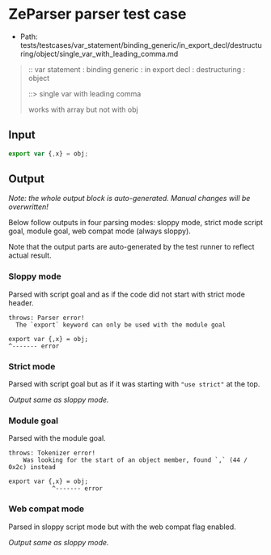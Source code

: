 # ZeParser parser test case

- Path: tests/testcases/var_statement/binding_generic/in_export_decl/destructuring/object/single_var_with_leading_comma.md

> :: var statement : binding generic : in export decl : destructuring : object
>
> ::> single var with leading comma
>
> works with array but not with obj

## Input


`````js
export var {,x} = obj;
`````

## Output

_Note: the whole output block is auto-generated. Manual changes will be overwritten!_

Below follow outputs in four parsing modes: sloppy mode, strict mode script goal, module goal, web compat mode (always sloppy).

Note that the output parts are auto-generated by the test runner to reflect actual result.

### Sloppy mode

Parsed with script goal and as if the code did not start with strict mode header.

`````
throws: Parser error!
  The `export` keyword can only be used with the module goal

export var {,x} = obj;
^------- error
`````

### Strict mode

Parsed with script goal but as if it was starting with `"use strict"` at the top.

_Output same as sloppy mode._

### Module goal

Parsed with the module goal.

`````
throws: Tokenizer error!
    Was looking for the start of an object member, found `,` (44 / 0x2c) instead

export var {,x} = obj;
            ^------- error
`````


### Web compat mode

Parsed in sloppy script mode but with the web compat flag enabled.

_Output same as sloppy mode._

